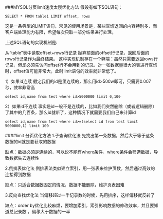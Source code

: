 ###MYSQL分页limit速度太慢优化方法
假设有如下SQL语句：
```
SELECT * FROM table1 LIMIT offset, rows
```
这是一条典型的LIMIT语句，常见的使用场景是，某些查询返回的内容特别多，而客户端处理能力有限，希望每次只取一部分结果进行处理。

上述SQL语句的实现机制是:

从“table”表中读取offset+rows行记录
抛弃前面的offset行记录，返回后面的rows行记录作为最终结果。
这种实现机制存在一个弊端：虽然只需要返回rows行记录，但却必须先访问offset行不会用到的记录。对一张数据量很大的表进行查询时，offset值可能非常大，此时limit语句的效率就非常低了。

1）如果id连续
假定我们的id是里连续的，那么用id>500w即可，只需要0.007秒，效率非常高
```
select id,name from test where id>5000000 limit 0,100
```

2）如果id不连续
事实是id一般不是连续的，比如我们突然删除（或者逻辑删除）了其中的几百条，那么id就断了，这种情况下就需要我们自己来计算id
```$xslt
select id,name from test where id>=(select id from test limit 5000000,1) limit 100
```

####limit 分页优化方法
1.子查询优化法 
先找出第一条数据，然后大于等于这条数据的id就是要获取的数据 

缺点：数据必须是连续的，可以说不能有where条件，where条件会筛选数据，导致数据失去连续性

2.倒排表优化法 
倒排表法类似建立索引，用一张表来维护页数，然后通过高效的连接得到数据

缺点：只适合数据数固定的情况，数据不能删除，维护页表困难

3.反向查找优化法 
当偏移超过一半记录数的时候，先用排序，这样偏移就反转了

缺点：order by优化比较麻烦，要增加索引，索引影响数据的修改效率，并且要知道总记录数 
，偏移大于数据的一半
